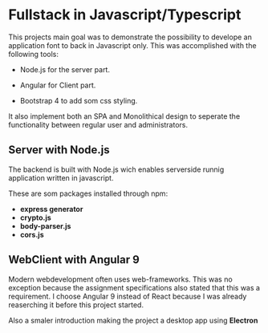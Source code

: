 Fullstack in Javascript/Typescript
=====

This projects main goal was to demonstrate the possibility to develope an application font to back in Javascript only. This was accomplished with the following tools:

* Node.js for the server part.

* Angular for Client part.

* Bootstrap 4 to add som css styling.

It also implement both an SPA and Monolithical design to seperate the functionality between regular user and administrators.

Server with Node.js
----
The backend is built with Node.js wich enables serverside runnig application written in javascript. 

These are som packages installed through npm:

* **express generator**
* **crypto.js**
* **body-parser.js**
* **cors.js**

WebClient with Angular 9
---

Modern webdevelopment often uses web-frameworks. This was no exception because the assignment specifications also stated that this was a requirement. I choose Angular 9 instead of React because I was already reaserching it before this project started. 

Also a smaler introduction making the project a desktop app using **Electron**